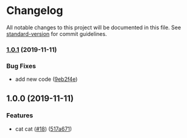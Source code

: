 # Changelog

All notable changes to this project will be documented in this file. See [standard-version](https://github.com/conventional-changelog/standard-version) for commit guidelines.

### [1.0.1](https://github.com/catmcgarvey/graphql-example-repo/compare/v1.0.0...v1.0.1) (2019-11-11)


### Bug Fixes

* add new code ([9eb2f4e](https://github.com/catmcgarvey/graphql-example-repo/commit/9eb2f4efb82d0c8c4063967a044f6d63ff201b63))


## 1.0.0 (2019-11-11)


### Features

* cat cat  ([#18](https://github.com/catmcgarvey/graphql-example-repo/issues/18)) ([517a671](https://github.com/catmcgarvey/graphql-example-repo/commit/517a6714abbad1a311575fdb2d2f519995501366))
